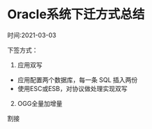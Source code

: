 # Oracle系统下迁方式总结  
时间:2021-03-03  





下签方式：   

1. 应用双写   
 - 应用配置两个数据库，每一条 SQL 插入两份   
 - 使用ESC或ESB，对协议做处理实现双写   

2. OGG全量加增量   


割接




